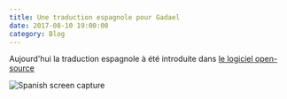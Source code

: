 ```yaml
---
title: Une traduction espagnole pour Gadael
date: 2017-08-10 19:00:00
category: Blog
---
```


Aujourd'hui la traduction espagnole à été introduite dans [le logiciel open-source](https://www.github.com/gadael/gadael)

![Spanish screen capture](/images/spanish.png)
